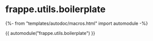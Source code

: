# frappe.utils.boilerplate

{%- from "templates/autodoc/macros.html" import automodule -%}

{{ automodule("frappe.utils.boilerplate") }}